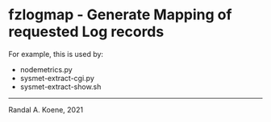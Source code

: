 # fzlogmap - Generate Mapping of requested Log records

For example, this is used by:

- nodemetrics.py
- sysmet-extract-cgi.py
- sysmet-extract-show.sh

---

Randal A. Koene, 2021
